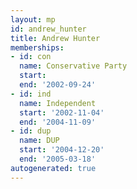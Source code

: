 ```yaml
---
layout: mp
id: andrew_hunter
title: Andrew Hunter
memberships:
- id: con
  name: Conservative Party
  start: 
  end: '2002-09-24'
- id: ind
  name: Independent
  start: '2002-11-04'
  end: '2004-11-09'
- id: dup
  name: DUP
  start: '2004-12-20'
  end: '2005-03-18'
autogenerated: true
---
```


